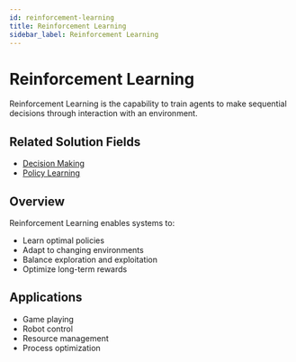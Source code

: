 ```yaml
---
id: reinforcement-learning
title: Reinforcement Learning
sidebar_label: Reinforcement Learning
---
```


# Reinforcement Learning

Reinforcement Learning is the capability to train agents to make sequential decisions through interaction with an environment.

## Related Solution Fields

- [Decision Making](../solutions/decision-making)
- [Policy Learning](../solutions/policy-learning)

## Overview

Reinforcement Learning enables systems to:

- Learn optimal policies
- Adapt to changing environments
- Balance exploration and exploitation
- Optimize long-term rewards

## Applications

- Game playing
- Robot control
- Resource management
- Process optimization
